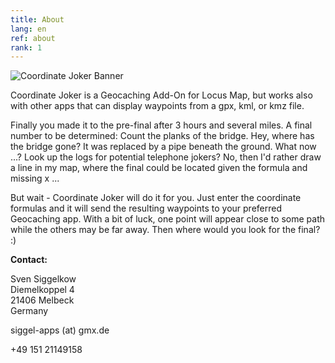 ```yaml
---
title: About
lang: en
ref: about
rank: 1
---
```


![Coordinate Joker Banner](https://raw.githubusercontent.com/siggel/coordinatejoker/refs/heads/master/images/playstore/banner.png)

Coordinate Joker is a Geocaching Add-On for Locus Map, but works also with other apps that can display waypoints from a gpx, kml, or kmz file.

Finally you made it to the pre-final after 3 hours and several miles. A final number to be determined: Count the planks of the bridge. Hey, where has the bridge gone? It was replaced by a pipe beneath the ground. What now ...? Look up the logs for potential telephone jokers? No, then I'd rather draw a line in my map, where the final could be located given the formula and missing x ...

But wait - Coordinate Joker will do it for you. Just enter the coordinate formulas and it will send the resulting waypoints to your preferred Geocaching app. With a bit of luck, one point will appear close to some path while the others may be far away. Then where would you look for the final? :)

**Contact:**

Sven Siggelkow  
Diemelkoppel 4  
21406 Melbeck  
Germany

siggel-apps (at) gmx.de

+49 151 21149158